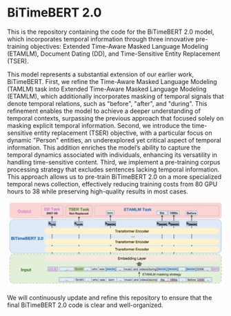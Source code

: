 # BiTimeBERT 2.0

This is the repository containing the code for the BiTimeBERT 2.0 model, which incorporates temporal information through three innovative pre-training objectives: Extended Time-Aware
Masked Language Modeling (ETAMLM), Document Dating (DD), and Time-Sensitive Entity Replacement (TSER).

This model represents a substantial extension of our earlier work, BiTimeBERT. First, we refine the Time-Aware Masked Language Modeling (TAMLM) task into Extended Time-Aware Masked Language Modeling (ETAMLM), which additionally incorporates masking of temporal signals that denote temporal relations, such as "before", "after", and "during". This refinement enables the model to achieve a deeper understanding of temporal contexts, surpassing the previous approach that focused solely on masking explicit temporal information. Second, we introduce the time-sensitive entity replacement (TSER) objective, with a particular focus on dynamic "Person" entities, an underexplored yet critical aspect of temporal information. This addition enriches the model’s ability to capture the temporal dynamics associated with individuals, enhancing its versatility in handling time-sensitive content. Third, we implement a pre-training corpus processing strategy that excludes sentences lacking temporal information. This approach allows us to pre-train BiTimeBERT 2.0 on a more specialized temporal news collection, effectively reducing training costs from 80 GPU hours to 38 while preserving high-quality results in most cases.

<p align="center">
  <img src="Figures/BiTimeBERT2_0.png">
</p>


We will continuously update and refine this repository to ensure that the final BiTimeBERT 2.0 code is clear and well-organized.
